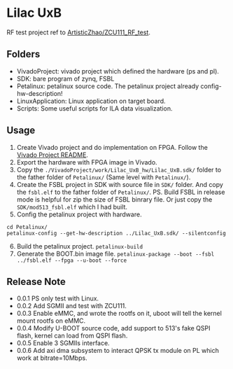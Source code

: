 # Lilac UxB

RF test project ref to [ArtisticZhao/ZCU111_RF_test](https://github.com/ArtisticZhao/ZCU111_RF_test).

## Folders

- VivadoProject: vivado project which defined the hardware (ps and pl).
- SDK: bare program of zynq, FSBL
- Petalinux: petalinux source code. The petalinux project already config-hw-description!
- LinuxApplication: Linux application on target board.
- Scripts: Some useful scripts for ILA data visualization.

## Usage

1. Create Vivado project and do implementation on FPGA. Follow the [Vivado Project README](./VivadoProject/README.md).
2. Export the hardware with FPGA image in Vivado.
3. Copy the `./VivadoProject/work/Lilac_UxB_hw/Lilac_UxB.sdk/` folder to the father folder of `Petalinux/` (Same level with `Petalinux/`).
4. Create the FSBL project in SDK with source file in `SDK/` folder. And copy the `fsbl.elf` to the father folder of `Petalinux/`. PS. Build FSBL in release mode is helpful for zip the size of FSBL binrary file. Or just copy the `SDK/mod513_fsbl.elf` which I had built.
5. Config the petalinux project with hardware.  
  ```
  cd Petalinux/
  petalinux-config --get-hw-description ../Lilac_UxB.sdk/ --silentconfig
  ```
6. Build the petalinux project. `petalinux-build`
7. Generate the BOOT.bin image file. `petalinux-package --boot --fsbl ../fsbl.elf --fpga --u-boot --force`

## Release Note

- 0.0.1 PS only test with Linux.
- 0.0.2 Add SGMII and test with ZCU111.
- 0.0.3 Enable eMMC, and wrote the rootfs on it, uboot will tell the kernel mount rootfs on eMMC.
- 0.0.4 Modify U-BOOT source code, add support to 513's fake QSPI flash, kernel can load from QSPI flash.
- 0.0.5 Enable 3 SGMIIs interface.
- 0.0.6 Add axi dma subsystem to interact QPSK tx module on PL which work at bitrate=10Mbps.

